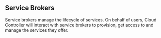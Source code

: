 ## Service Brokers

Service brokers manage the lifecycle of services. On behalf of users, Cloud Controller will interact with service brokers to provision, get access to and manage the services they offer.
